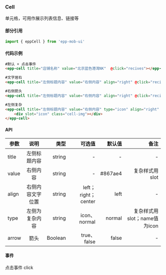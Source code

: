 ### Cell
单元格，可用作展示列表信息、链接等

#### 部分引用
``` js
import { eppCell } from 'epp-mob-ui'
```
#### 代码示例
```html
#默认 + 点击事件
<epp-cell title="店铺名称" value="北京蓝色港湾NK"  @click="recives"></epp-cell>
```
```html
#文字居右
<epp-cell title="左侧标题内容" value="右侧内容" align="right" @click="recives"></epp-cell>
```
```html
#右侧箭头
<epp-cell title="左侧标题内容" value="右侧内容" align="right" @click="recives" arrow="true"></epp-cell>
```
```html
#左侧复杂
<epp-cell title="左侧标题内容" value="右侧内容" type="icon" align="right" @click="recives" arrow="true">
    <div slot="icon" class="cell-img"></div>
</epp-cell>
```

#### API

| 参数        |    说明   |     类型 |         可选值            | 默认值    |  备注 |
| -----------| :-------: |  -----: | -----------------------: |     --:  | --:  |
| title      |  左侧标题内容 |  string |   -                       |-      |  -   |
| value    |   右侧内容   |  string |   -                       |  #867ae4 | 复杂样式用slot    |
| align    |   右侧内容文字位置 |  string |  left；right；center   |  left |  -   |
| type   |   左侧为复杂内容 |  string |   icon、normal      |  normal   |  复杂样式用slot；name值为icon |
| arrow       |   箭头     |  Boolean  |   true、false |  false     | -  |

#### 事件
点击事件 click
